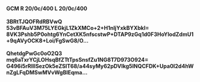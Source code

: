 #### GCM R 20/0c/400 L 20/0c/400
**3BRtTJQOFRdRBVwQ**<br/>**53vBFAuV3M75LYEGkjL1ZkXMCo+2+H1nIjYxkBYXbkI=**<br/>**8VK3Pshb5P0ohtg6YnCetXK5nfscstwP+DTAP9zGq1d0F3HoYIodZdmU1+9qAVyOCK8+Loi/FgSwG8/O...**<br/><br/>
**QhetdgPwGc0oO2Q3**<br/>**mq6aTxrYCjLOHsqBfZTtTpsSnsfZu1NG8T7D973O924=**<br/>**G496i5rRlIISezOk5eZSIT68/a44syMy62pDVIkg5lNQCFDK+Upa0I2d4hWnZgLFqDMSwMVvWgBlEqma...**